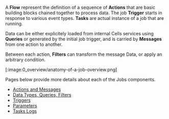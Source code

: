 A **Flow** represent the definition of a sequence of **Actions** that are basic building blocks chained together to process data. The job **Trigger** starts in response to various event types. **Tasks** are actual instance of a job that are running. 

Data can be either explicitely loaded from internal Cells services using **Queries** or generated by the initial job trigger, and is carried by **Messages** from one action to another. 

Between each action, **Filters** can transform the message Data, or apply an arbitrary condition. 

[:image:0_overview/anatomy-of-a-job-overview.png]

Pages below provide more details about each of the Jobs components.

- [Actions and Messages](../actions-and-messages/)
- [Data Types, Queries, Filters](../data-types-queries-filters/)
- [Triggers](../triggers/)
- [Parameters](../parameters/)
- [Tasks Logs](../tasks-logs/)
